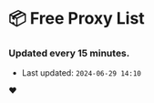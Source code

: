 # :package: Free Proxy List
### Updated every 15 minutes.

- Last updated: `2024-06-29 14:10`

:heart:
